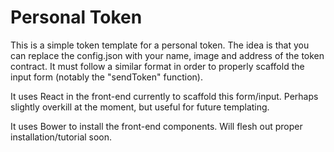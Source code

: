 # Personal Token 

This is a simple token template for a personal token. The idea is that you can replace the config.json with your name, image and address of the token contract. It must follow a similar format in order to properly scaffold the input form (notably the "sendToken" function).

It uses React in the front-end currently to scaffold this form/input. Perhaps slightly overkill at the moment, but useful for future templating.

It uses Bower to install the front-end components. Will flesh out proper installation/tutorial soon.

